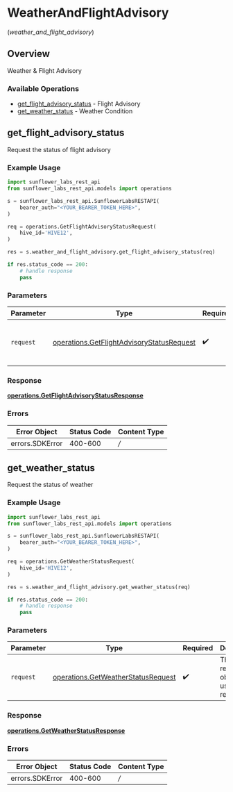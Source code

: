 # WeatherAndFlightAdvisory
(*weather_and_flight_advisory*)

## Overview

Weather & Flight Advisory

### Available Operations

* [get_flight_advisory_status](#get_flight_advisory_status) - Flight Advisory
* [get_weather_status](#get_weather_status) - Weather Condition

## get_flight_advisory_status

Request the status of flight advisory

### Example Usage

```python
import sunflower_labs_rest_api
from sunflower_labs_rest_api.models import operations

s = sunflower_labs_rest_api.SunflowerLabsRESTAPI(
    bearer_auth="<YOUR_BEARER_TOKEN_HERE>",
)

req = operations.GetFlightAdvisoryStatusRequest(
    hive_id='HIVE12',
)

res = s.weather_and_flight_advisory.get_flight_advisory_status(req)

if res.status_code == 200:
    # handle response
    pass
```

### Parameters

| Parameter                                                                                              | Type                                                                                                   | Required                                                                                               | Description                                                                                            |
| ------------------------------------------------------------------------------------------------------ | ------------------------------------------------------------------------------------------------------ | ------------------------------------------------------------------------------------------------------ | ------------------------------------------------------------------------------------------------------ |
| `request`                                                                                              | [operations.GetFlightAdvisoryStatusRequest](../../models/operations/getflightadvisorystatusrequest.md) | :heavy_check_mark:                                                                                     | The request object to use for the request.                                                             |


### Response

**[operations.GetFlightAdvisoryStatusResponse](../../models/operations/getflightadvisorystatusresponse.md)**
### Errors

| Error Object    | Status Code     | Content Type    |
| --------------- | --------------- | --------------- |
| errors.SDKError | 400-600         | */*             |

## get_weather_status

Request the status of weather

### Example Usage

```python
import sunflower_labs_rest_api
from sunflower_labs_rest_api.models import operations

s = sunflower_labs_rest_api.SunflowerLabsRESTAPI(
    bearer_auth="<YOUR_BEARER_TOKEN_HERE>",
)

req = operations.GetWeatherStatusRequest(
    hive_id='HIVE12',
)

res = s.weather_and_flight_advisory.get_weather_status(req)

if res.status_code == 200:
    # handle response
    pass
```

### Parameters

| Parameter                                                                                | Type                                                                                     | Required                                                                                 | Description                                                                              |
| ---------------------------------------------------------------------------------------- | ---------------------------------------------------------------------------------------- | ---------------------------------------------------------------------------------------- | ---------------------------------------------------------------------------------------- |
| `request`                                                                                | [operations.GetWeatherStatusRequest](../../models/operations/getweatherstatusrequest.md) | :heavy_check_mark:                                                                       | The request object to use for the request.                                               |


### Response

**[operations.GetWeatherStatusResponse](../../models/operations/getweatherstatusresponse.md)**
### Errors

| Error Object    | Status Code     | Content Type    |
| --------------- | --------------- | --------------- |
| errors.SDKError | 400-600         | */*             |
